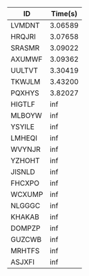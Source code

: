 |ID|Time(s)|
|-|-|
|LVMDNT|3.06589|
|HRQJRI|3.07658|
|SRASMR|3.09022|
|AXUMWF|3.09362|
|UULTVT|3.30419|
|TKWJLM|3.43200|
|PQXHYS|3.82027|
|HIGTLF|inf|
|MLBOYW|inf|
|YSYILE|inf|
|LMHEQI|inf|
|WVYNJR|inf|
|YZHOHT|inf|
|JISNLD|inf|
|FHCXPO|inf|
|WCXUMP|inf|
|NLGGGC|inf|
|KHAKAB|inf|
|DOMPZP|inf|
|GUZCWB|inf|
|MRHTFS|inf|
|ASJXFI|inf|
